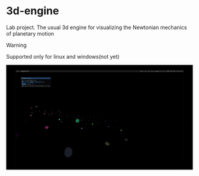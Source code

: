 # 3d-engine
Lab project. The usual 3d engine for visualizing the Newtonian mechanics of planetary motion

> [!WARNING]
Supported only for linux and windows(not yet)

![Simple planetary simulation](https://github.com/svec1/engine-3d/blob/main/dev/planets_system.gif)

